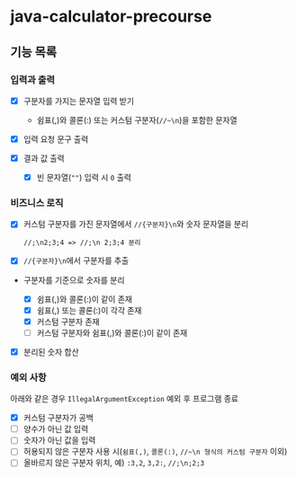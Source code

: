 # java-calculator-precourse

## 기능 목록

### 입력과 출력

* [x] 구분자를 가지는 문자열 입력 받기

  * 쉼표(,)와 콜론(:) 또는 커스텀 구분자(`//~\n`)을 포함한 문자열

* [x] 입력 요청 문구 출력
* [x] 결과 값 출력
  * [x] 빈 문자열(`""`) 입력 시 `0` 출력

### 비즈니스 로직

* [x] 커스텀 구분자를 가진 문자열에서 `//{구분자}\n`와 숫자 문자열을 분리

      //;\n2;3;4 => //;\n 2;3;4 분리

* [x] `//{구분자}\n`에서 구분자를 추출


* 구분자를 기준으로 숫자를 분리

  * [x] 쉼표(,)와 콜론(:)이 같이 존재
  * [x] 쉼표(,) 또는 콜론(:)이 각각 존재
  * [x] 커스텀 구분자 존재
  * [ ] 커스텀 구분자와 쉼표(,)와 콜론(:)이 같이 존재

* [x] 분리된 숫자 합산


### 예외 사항

아래와 같은 경우 `IllegalArgumentException` 예외 후 프로그램 종료
  * [x] 커스텀 구분자가 공백
  * [ ] 양수가 아닌 값 입력
  * [ ] 숫자가 아닌 값을 입력
  * [ ] 허용되지 않은 구분자 사용 시(`쉼표(,)`, `콜론(:)`, `//~\n 형식의 커스텀 구분자` 이외)
  * [ ] 올바르지 않은 구분자 위치, 예) `:3,2`, `3,2:`, `//;\n;2;3`
